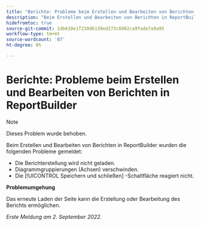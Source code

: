 ```yaml
---
title: "Berichte: Probleme beim Erstellen und Bearbeiten von Berichten in ReportBuilder"
description: "Beim Erstellen und Bearbeiten von Berichten in ReportBuilder wurden mehrere Probleme gemeldet."
hidefromtoc: true
source-git-commit: 1db610e1f210d6139ed273c6002ca9fade7a9a95
workflow-type: tm+mt
source-wordcount: '87'
ht-degree: 0%

---
```



# Berichte: Probleme beim Erstellen und Bearbeiten von Berichten in ReportBuilder

>[!NOTE]
>
>Dieses Problem wurde behoben.


Beim Erstellen und Bearbeiten von Berichten in ReportBuilder wurden die folgenden Probleme gemeldet:

* Die Berichterstellung wird nicht geladen.
* Diagrammgruppierungen (Achsen) verschwinden.
* Die [!UICONTROL Speichern und schließen] -Schaltfläche reagiert nicht.

**Problemumgehung**

Das erneute Laden der Seite kann die Erstellung oder Bearbeitung des Berichts ermöglichen.

_Erste Meldung am 2. September 2022._

